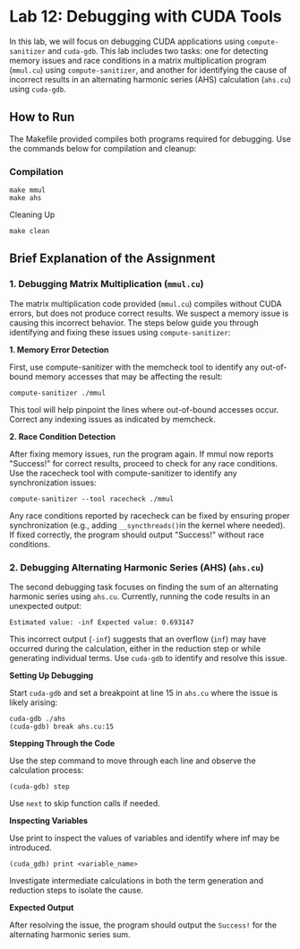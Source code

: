 # Lab 12: Debugging with CUDA Tools

In this lab, we will focus on debugging CUDA applications using `compute-sanitizer` and `cuda-gdb`. This lab includes two tasks: one for detecting memory issues and race conditions in a matrix multiplication program (`mmul.cu`) using `compute-sanitizer`, and another for identifying the cause of incorrect results in an alternating harmonic series (AHS) calculation (`ahs.cu`) using `cuda-gdb`.

## How to Run
The Makefile provided compiles both programs required for debugging. Use the commands below for compilation and cleanup:

### Compilation
```
make mmul
make ahs
```
Cleaning Up
```
make clean
```
## Brief Explanation of the Assignment
### 1. Debugging Matrix Multiplication (`mmul.cu`)
The matrix multiplication code provided (`mmul.cu`) compiles without CUDA errors, but does not produce correct results. We suspect a memory issue is causing this incorrect behavior. The steps below guide you through identifying and fixing these issues using `compute-sanitizer`:

**1. Memory Error Detection**

First, use compute-sanitizer with the memcheck tool to identify any out-of-bound memory accesses that may be affecting the result:

```
compute-sanitizer ./mmul
```

This tool will help pinpoint the lines where out-of-bound accesses occur. Correct any indexing issues as indicated by memcheck.


**2. Race Condition Detection**

After fixing memory issues, run the program again. If mmul now reports "Success!" for correct results, proceed to check for any race conditions. Use the racecheck tool with compute-sanitizer to identify any synchronization issues:

```
compute-sanitizer --tool racecheck ./mmul
```
Any race conditions reported by racecheck can be fixed by ensuring proper synchronization (e.g., adding `__syncthreads()`in the kernel where needed). If fixed correctly, the program should output "Success!" without race conditions.

### 2. Debugging Alternating Harmonic Series (AHS) (`ahs.cu`)

The second debugging task focuses on finding the sum of an alternating harmonic series using `ahs.cu`. Currently, running the code results in an unexpected output:

```
Estimated value: -inf Expected value: 0.693147
```

This incorrect output (`-inf`) suggests that an overflow (`inf`) may have occurred during the calculation, either in the reduction step or while generating individual terms. Use `cuda-gdb` to identify and resolve this issue.

**Setting Up Debugging**

Start `cuda-gdb` and set a breakpoint at line 15 in `ahs.cu` where the issue is likely arising:

```
cuda-gdb ./ahs
(cuda-gdb) break ahs.cu:15
```

**Stepping Through the Code**

Use the step command to move through each line and observe the calculation process:

```
(cuda-gdb) step
```
Use `next` to skip function calls if needed.

**Inspecting Variables**

Use print to inspect the values of variables and identify where inf may be introduced. 

```
(cuda_gdb) print <variable_name> 
```

Investigate intermediate calculations in both the term generation and reduction steps to isolate the cause.

**Expected Output**

After resolving the issue, the program should output the `Success!` for the alternating harmonic series sum.